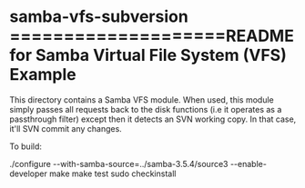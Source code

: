 samba-vfs-subversion
====================README for Samba Virtual File System (VFS) Example
===================================================

This directory contains a Samba VFS module.  When used,
this module simply passes all requests back to the disk functions
(i.e it operates as a passthrough filter) except then it detects
an SVN working copy. In that case, it'll SVN commit any changes.

To build:

./configure  --with-samba-source=../samba-3.5.4/source3 --enable-developer
make
make test
sudo checkinstall
